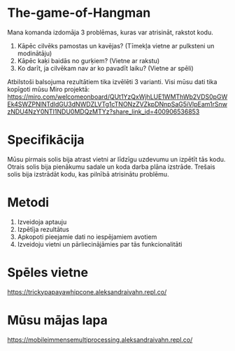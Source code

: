 # The-game-of-Hangman

Mana komanda izdomāja 3 problēmas, kuras var atrisināt, rakstot kodu.
1. Kāpēc cilvēks pamostas un kavējas? (Tīmekļa vietne ar pulksteni un modinātāju)
2. Kāpēc kaķi baidās no gurķiem? (Vietne ar rakstu)
3. Ko darīt, ja cilvēkam nav ar ko pavadīt laiku? (Vietne ar spēli)

Atbilstoši balsojuma rezultātiem tika izvēlēti 3 varianti. Visi mūsu dati tika kopīgoti mūsu Miro projektā: 
https://miro.com/welcomeonboard/QUt1YzQxWjhLUE1WMThWb2VDS0pGWEk4SWZPNlNTdldGU3dNWDZLVTg1cTNONzZVZkpDNnpSaG5iVlpEam1rSnwzNDU4NzY0NTI1NDU0MDQzMTYz?share_link_id=400906536853

# Specifikācija
Mūsu pirmais solis bija atrast vietni ar līdzīgu uzdevumu un izpētīt tās kodu.
Otrais solis bija pienākumu sadale un koda darba plāna izstrāde.
Trešais solis bija izstrādāt kodu, kas pilnībā atrisinātu problēmu.
# Metodi
1. Izveidoja aptauju
2. Izpētīja rezultātus
3. Apkopoti pieejamie dati no iespējamiem avotiem
4. Izveidoju vietni un pārliecinājāmies par tās funkcionalitāti
# Spēles vietne
https://trickypapayawhipcone.aleksandraivahn.repl.co/
# Mūsu mājas lapa
https://mobileimmensemultiprocessing.aleksandraivahn.repl.co/
